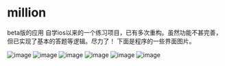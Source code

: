 million
=======

beta版的应用
自学ios以来的一个练习项目，已有多次重构。虽然功能不甚完善，但已实现了基本的答题等逻辑。尽力了！
下面是程序的一些界面图片。

![image](https://raw2.github.com/hawk0620/million/master/showimg/%E7%99%BB%E5%BD%95.jpg)
![image](https://raw2.github.com/hawk0620/million/master/showimg/%E4%B8%BB%E7%95%8C%E9%9D%A2.jpg)
![image](https://raw2.github.com/hawk0620/million/master/showimg/%E8%8F%9C%E5%8D%95%E7%95%8C%E9%9D%A2.jpg)
![image](https://raw2.github.com/hawk0620/million/master/showimg/%E7%AD%94%E9%A2%98%E7%95%8C%E9%9D%A2.jpg)
![image](https://raw2.github.com/hawk0620/million/master/showimg/%E7%AD%94%E9%A2%98%E7%BB%93%E6%9D%9F.jpg)
![image](https://raw2.github.com/hawk0620/million/master/showimg/%E7%9F%A5%E8%AF%86%E7%A7%AF%E7%B4%AF.jpg)
